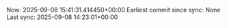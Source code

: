 Now: 2025-09-08 15:41:31.414450+00:00 Earliest commit since sync: None Last sync: 2025-09-08 14:23:01+00:00
